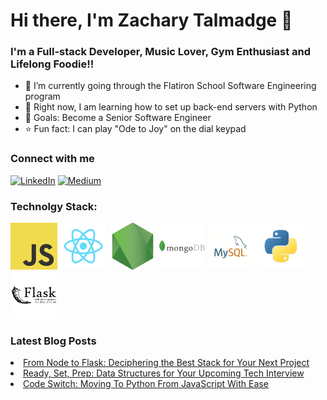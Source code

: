 <h1>Hi there, I'm Zachary Talmadge 👋</h1>

<h3>I'm a Full-stack Developer, Music Lover, Gym Enthusiast and Lifelong Foodie!!</h3>

- 🔭 I’m currently going through the Flatiron School Software Engineering program
- 🌱 Right now, I am learning how to set up back-end servers with Python
- 🥅 Goals: Become a Senior Software Engineer
- ⭐️ Fun fact: I can play "Ode to Joy" on the dial keypad

<h3>Connect with me</h3>
<a href="https://www.linkedin.com/in/zach-talmadge/" style="display: inline-block;">
    <img src="https://img.shields.io/badge/LinkedIn-0077B5?style=for-the-badge&logo=linkedin&logoColor=white" alt="LinkedIn">
</a>
<a href="https://medium.com/@zach.talmadge.webdev" style="display: inline-block;">
    <img src="https://img.shields.io/badge/Medium-12100E?style=for-the-badge&logo=medium&logoColor=white" alt="Medium">
</a>

<h3>Technolgy Stack:</h3>
<p float="left">
    <img src="https://raw.githubusercontent.com/github/explore/80688e429a7d4ef2fca1e82350fe8e3517d3494d/topics/javascript/javascript.png?size=48" alt="Javascript" width="75">
    <img src="https://raw.githubusercontent.com/github/explore/80688e429a7d4ef2fca1e82350fe8e3517d3494d/topics/react/react.png?size=48" alt="React" width="75">
    <img src="https://raw.githubusercontent.com/github/explore/80688e429a7d4ef2fca1e82350fe8e3517d3494d/topics/nodejs/nodejs.png?size=48" alt="Node.js" width="75">
    <img src="https://raw.githubusercontent.com/github/explore/80688e429a7d4ef2fca1e82350fe8e3517d3494d/topics/mongodb/mongodb.png?size=48" alt="MongoDB" width="75">
    <img src="https://raw.githubusercontent.com/github/explore/80688e429a7d4ef2fca1e82350fe8e3517d3494d/topics/mysql/mysql.png?size=48" alt="MySQL" width="75">
    <img src="https://raw.githubusercontent.com/github/explore/80688e429a7d4ef2fca1e82350fe8e3517d3494d/topics/python/python.png?size=48" alt="Python" width="75">
    <img src="https://raw.githubusercontent.com/github/explore/80688e429a7d4ef2fca1e82350fe8e3517d3494d/topics/flask/flask.png?size=48" alt="Flask" width="75">
</p>

<h3>Latest Blog Posts</h3>
<li><a href="https://medium.com/@zach.talmadge.webdev/from-node-to-flask-deciphering-the-best-stack-for-your-next-project-053cce60d469">From Node to Flask: Deciphering the Best Stack for Your Next Project</a></li>
<li><a href="https://medium.com/@zach.talmadge.webdev/ready-set-prep-data-structures-for-your-upcoming-tech-interview-08d6f1b78eaa">Ready, Set, Prep: Data Structures for Your Upcoming Tech Interview</a></li>
<li><a href="https://medium.com/@zach.talmadge.webdev/code-switch-moving-to-python-from-javascript-with-ease-4871c79e751a">Code Switch: Moving To Python From JavaScript With Ease</a></li>

